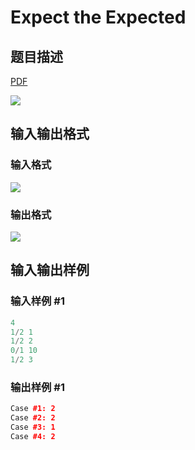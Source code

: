 # Expect the Expected

## 题目描述

[problemUrl]: https://uva.onlinejudge.org/index.php?option=com_onlinejudge&Itemid=8&category=26&page=show_problem&problem=2422

[PDF](https://uva.onlinejudge.org/external/114/p11427.pdf)

![](https://cdn.luogu.com.cn/upload/vjudge_pic/UVA11427/38cd3d12030d11912a02106ba58f5ded32b6eaa0.png)

## 输入输出格式

### 输入格式

![](https://cdn.luogu.com.cn/upload/vjudge_pic/UVA11427/4630ae31b51a4b593c6fca45285b54f47a72fc74.png)

### 输出格式

![](https://cdn.luogu.com.cn/upload/vjudge_pic/UVA11427/76a5057b5d6e9461468256d8dd9106a0ef1745c3.png)

## 输入输出样例

### 输入样例 #1

```cpp
4
1/2 1
1/2 2
0/1 10
1/2 3
```


### 输出样例 #1

```cpp
Case #1: 2
Case #2: 2
Case #3: 1
Case #4: 2
```


